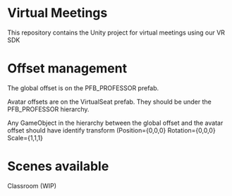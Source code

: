 # Virtual Meetings
This repository contains the Unity project for virtual meetings using our VR SDK

# Offset management
The global offset is on the PFB_PROFESSOR prefab.

Avatar offsets are on the VirtualSeat prefab. They should be under the PFB_PROFESSOR hierarchy.

Any GameObject in the hierarchy between the global offset and the avatar offset should have identify transform (Position={0,0,0} Rotation={0,0,0} Scale={1,1,1}

# Scenes available
Classroom (WIP)
